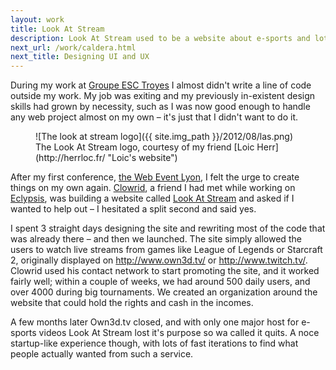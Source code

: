 ```yaml
---
layout: work
title: Look At Stream
description: Look At Stream used to be a website about e-sports and lots of streaming. Here's my part in it.
next_url: /work/caldera.html
next_title: Designing UI and UX
---
```

During my work at [Groupe ESC Troyes](/work/get.html) I almost didn't write a line of code outside my work. My job was exiting and my previously in-existent design skills had grown by necessity, such as I was now good enough to handle any web project almost on my own – it's just that I didn't want to do it.

<figure>
![The look at stream logo]({{ site.img_path }}/2012/08/las.png)
<figcaption>
The Look At Stream logo, courtesy of my friend [Loic Herr](http://herrloc.fr/ "Loic's website")
</figcaption>
</figure>

After my first conference, [the Web Event Lyon](http://event.lafermeduweb.net/), I felt the urge to create things on my own again. [Clowrid](http://www.bruno-faugeroux.fr/), a friend I had met while working on [Eclypsis](/work/eclypsis.html), was building a website called [Look At Stream](http://lookatstream.com/ "Live streams from the biggest games out there") and asked if I wanted to help out – I hesitated a split second and said yes.

I spent 3 straight days designing the site and rewriting most of the code that was already there – and then we launched. The site simply allowed the users to watch live streams from games like League of Legends or Starcraft 2, originally displayed on <http://www.own3d.tv/> or <http://www.twitch.tv/>. Clowrid used his contact network to start promoting the site, and it worked fairly well; within a couple of weeks, we had around 500 daily users, and over 4000 during big tournaments. We created an organization around the website that could hold the rights and cash in the incomes.

A few months later Own3d.tv closed, and with only one major host for e-sports videos Look At Stream lost it's purpose so wa called it quits. A noce startup-like experience though, with lots of fast iterations to find what people actually wanted from such a service.